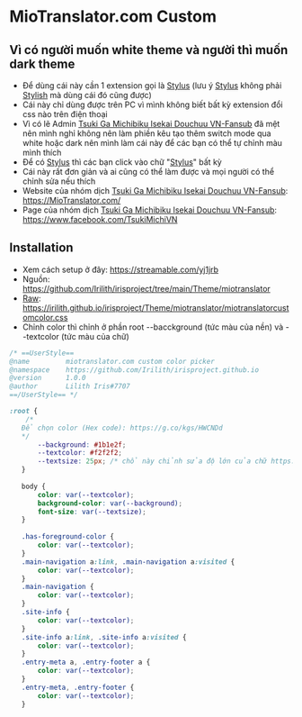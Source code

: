 # MioTranslator.com Custom
## Vì có người muốn white theme và người thì muốn dark theme

- Để dùng cái này cần 1 extension gọi là  [Stylus](https://chrome.google.com/webstore/detail/stylus/clngdbkpkpeebahjckkjfobafhncgmne?hl=en) (lưu ý [Stylus](https://chrome.google.com/webstore/detail/stylus/clngdbkpkpeebahjckkjfobafhncgmne?hl=en) không phải [Stylish](https://chrome.google.com/webstore/detail/stylish-custom-themes-for/fjnbnpbmkenffdnngjfgmeleoegfcffe?hl=en) mà dùng cái đó cũng được)
- Cái này chỉ dùng được trên PC vì mình không biết bất kỳ extension đổi css nào trên điện thoại
- Vì có lẽ Admin [Tsuki Ga Michibiku Isekai Douchuu VN-Fansub](https://miotranslator.com/) đã mệt nên mình nghỉ không nên làm phiền kêu tạo thêm switch mode qua white hoặc dark nên mình làm cái này để các bạn có thể tự chỉnh màu mình thích
- Để có [Stylus](https://chrome.google.com/webstore/detail/stylus/clngdbkpkpeebahjckkjfobafhncgmne?hl=en) thì các bạn click vào chữ "[Stylus](https://chrome.google.com/webstore/detail/stylus/clngdbkpkpeebahjckkjfobafhncgmne?hl=en)" bất kỳ
- Cái này rất đơn giản và ai cũng có thể làm được và mọi người có thể chỉnh sửa nếu thích
- Website của nhóm dịch [Tsuki Ga Michibiku Isekai Douchuu VN-Fansub](https://www.facebook.com/groups/243732470248239): https://MioTranslator.com/
- Page của nhóm dịch [Tsuki Ga Michibiku Isekai Douchuu VN-Fansub](https://www.facebook.com/groups/243732470248239): https://www.facebook.com/TsukiMichiVN
## Installation
- Xem cách setup ở đây: https://streamable.com/yj1jrb
- Nguồn: https://github.com/Irilith/irisproject/tree/main/Theme/miotranslator
- [Raw](https://irilith.github.io/irisproject/Theme/miotranslator/miotranslatorcustomcolor.css): https://irilith.github.io/irisproject/Theme/miotranslator/miotranslatorcustomcolor.css
- Chỉnh color thì chỉnh ở phần root --bacckground (tức màu của nền) và --textcolor (tức màu của chữ)
```css
/* ==UserStyle==
@name         miotranslator.com custom color picker
@namespace    https://github.com/Irilith/irisproject.github.io
@version      1.0.0
@author       Lilith Iris#7707
==/UserStyle== */

:root {
    /*
   Để chọn color (Hex code): https://g.co/kgs/HWCNDd
   */
       --background: #1b1e2f;
       --textcolor: #f2f2f2;
       --textsize: 25px; /* chổ này chỉnh sửa độ lớn của chữ https://irilith.github.io/irisproject/Theme/miotranslator/Preview/textsize.gif */
   }
    
   body {
       color: var(--textcolor);
       background-color: var(--background);
       font-size: var(--textsize);
   }
   
   .has-foreground-color {
       color: var(--textcolor);
   }
   .main-navigation a:link, .main-navigation a:visited {
       color: var(--textcolor);
   }
   .main-navigation {
       color: var(--textcolor);
   }
   .site-info {
       color: var(--textcolor);
   }
   .site-info a:link, .site-info a:visited {
       color: var(--textcolor);
   }
   .entry-meta a, .entry-footer a {
       color: var(--textcolor);
   }
   .entry-meta, .entry-footer {
       color: var(--textcolor);
   }
```
